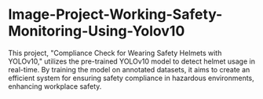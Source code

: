 # Image-Project-Working-Safety-Monitoring-Using-Yolov10
This project, "Compliance Check for Wearing Safety Helmets with YOLOv10," utilizes the pre-trained YOLOv10 model to detect helmet usage in real-time. By training the model on annotated datasets, it aims to create an efficient system for ensuring safety compliance in hazardous environments, enhancing workplace safety.

